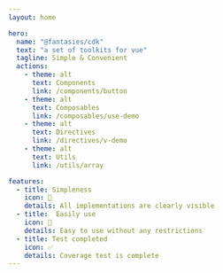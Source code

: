 ```yaml
---
layout: home

hero:
  name: "@fantasies/cdk"
  text: "a set of toolkits for vue"
  tagline: Simple & Convenient
  actions:
    - theme: alt
      text: Components
      link: /components/button
    - theme: alt
      text: Composables
      link: /composables/use-demo
    - theme: alt
      text: Directives
      link: /directives/v-demo
    - theme: alt
      text: Utils
      link: /utils/array

features:
  - title: Simpleness
    icon: 🧱
    details: All implementations are clearly visible
  - title:  Easily use
    icon: 🧠
    details: Easy to use without any restrictions
  - title: Test completed
    icon: ✅
    details: Coverage test is complete
---
```


<script setup>
import {
  VPTeamPage,
  VPTeamPageTitle,
  VPTeamMembers
} from 'vitepress/theme'

const members = [

  {
    avatar: 'https://www.github.com/ronger-x.png',
    name: 'rong',
    title: 'Creator',
    links: [
      { icon: 'github', link: 'https://github.com/ronger-x' },
    ]
  },
   {
    avatar: 'https://www.github.com/heycmm.png',
    name: 'heycmm',
    title: 'Creator',
    links: [
      { icon: 'github', link: 'https://github.com/heycmm' },
    ]
  },
  {
    avatar: 'https://www.github.com/zhumengyua.png',
    name: 'zhu',
    title: 'Creator',
    links: [
      { icon: 'github', link: 'https://github.com/zhumengyua' },
    ]
  },
  {
    avatar: 'https://www.github.com/aeet.png',
    name: 'aeet',
    title: 'Creator',
    links: [
      { icon: 'github', link: 'https://github.com/aeet' },
    ]
  },
  {
    avatar: 'https://www.github.com/devcui.png',
    name: 'cui',
    title: 'Creator',
    links: [
      { icon: 'github', link: 'https://github.com/devcui' },
    ]
  },
]
</script>

<VPTeamPage>
  <VPTeamPageTitle>
    <template #title>
      Our Team
    </template>
    <template #lead>
      The development of @fantasies/cdk is guided by an international
      team, some of whom have chosen to be featured below.
    </template>
  </VPTeamPageTitle>
  <VPTeamMembers :members />
</VPTeamPage>
